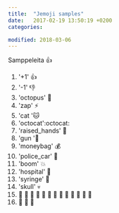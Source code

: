 ```yaml
---
title:  "Jemoji samples"
date:   2017-02-19 13:50:19 +0200
categories:

modified: 2018-03-06
---
```

Samppeleita :+1:

1.  '+1' :+1:
2.  '-1' :-1:
3.  'octopus' :octopus:
4. 'zap' :zap:
4. 'cat ':cat:
5. 'octocat':octocat:
6. 'raised_hands' :raised_hands:
7. 'gun ':gun:
8. 'moneybag' :moneybag:
9. 'police_car' :police_car:
10. 'boom' :boom:
11. 'hospital' :hospital:
12. 'syringe' :syringe:
13. 'skull' :skull:
7.  :oden: :spaghetti: :cookie: :stew: :ice_cream: :icecream: :sushi: :curry: :custard: :dango: :pizza: :ramen: :fried_shrimp:
8.  :fries: :chocolate_bar: :hamburger:

[jekyll-docs]: http://jekyllrb.com/docs/home
[jekyll-gh]:   https://github.com/jekyll/jekyll
[jekyll-talk]: https://talk.jekyllrb.com/
